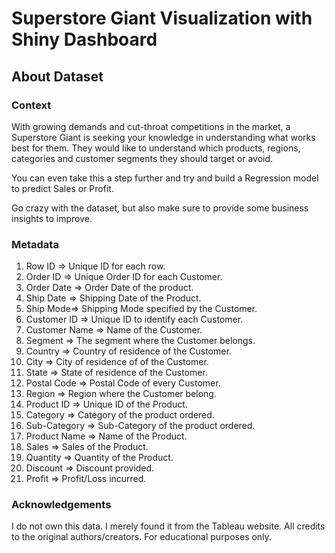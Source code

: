 # Superstore Giant Visualization with Shiny Dashboard

## About Dataset 

### Context 
With growing demands and cut-throat competitions in the market, a Superstore Giant is seeking your knowledge in understanding what works best for them. They would like to understand which products, regions, categories and customer segments they should target or avoid.  

You can even take this a step further and try and build a Regression model to predict Sales or Profit.  

Go crazy with the dataset, but also make sure to provide some business insights to improve.  

### Metadata 
1. Row ID => Unique ID for each row.
2. Order ID => Unique Order ID for each Customer. 
3. Order Date => Order Date of the product. 
4. Ship Date => Shipping Date of the Product. 
5. Ship Mode=> Shipping Mode specified by the Customer. 
6. Customer ID => Unique ID to identify each Customer. 
7. Customer Name => Name of the Customer. 
8. Segment => The segment where the Customer belongs. 
9. Country => Country of residence of the Customer. 
10. City => City of residence of of the Customer. 
11. State => State of residence of the Customer. 
12. Postal Code => Postal Code of every Customer. 
13. Region => Region where the Customer belong. 
14. Product ID => Unique ID of the Product. 
15. Category => Category of the product ordered. 
16. Sub-Category => Sub-Category of the product ordered. 
17. Product Name => Name of the Product. 
18. Sales => Sales of the Product. 
19. Quantity => Quantity of the Product. 
20. Discount => Discount provided. 
21. Profit => Profit/Loss incurred.  

### Acknowledgements 
I do not own this data. I merely found it from the Tableau website. All credits to the original authors/creators. For educational purposes only.
